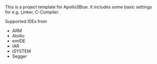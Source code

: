 This is a project template for Apollo3Blue. It includes some basic settings for e.g. Linker, C-Compiler.

Supported IDEs from
- ARM        
- Atollic   
- emIDE      
- IAR       
- iSYSTEM   
- Segger
